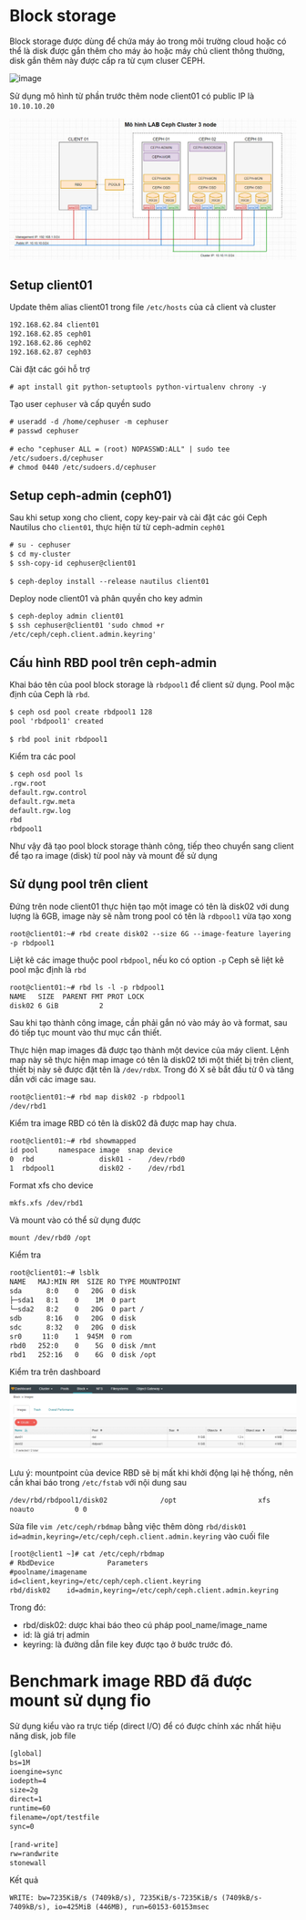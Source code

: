 # Block storage
Block storage được dùng để chứa máy ảo trong môi trường cloud hoặc có thể là disk được gắn thêm cho máy ảo hoặc máy chủ client thông thường, disk gắn thêm này được cấp ra từ cụm cluser CEPH.

![image](https://user-images.githubusercontent.com/83684068/128485927-980c308b-dc16-4d77-9c9c-e4005937507e.png)

Sử dụng mô hình từ phần trước thêm node client01 có public IP là `10.10.10.20`

![image](https://github.com/huynp1999/huynp/blob/master/pic/storage/nau/ceph9.PNG)

## Setup client01
Update thêm alias client01 trong file `/etc/hosts` của cả client và cluster

    192.168.62.84 client01
    192.168.62.85 ceph01
    192.168.62.86 ceph02
    192.168.62.87 ceph03

Cài đặt các gói hỗ trợ

    # apt install git python-setuptools python-virtualenv chrony -y
    
Tạo user `cephuser` và cấp quyền sudo

    # useradd -d /home/cephuser -m cephuser
    # passwd cephuser

    # echo "cephuser ALL = (root) NOPASSWD:ALL" | sudo tee /etc/sudoers.d/cephuser
    # chmod 0440 /etc/sudoers.d/cephuser
    
## Setup ceph-admin (ceph01)
Sau khi setup xong cho client, copy key-pair và cài đặt các gói Ceph Nautilus cho `client01`, thực hiện từ từ ceph-admin `ceph01`

    # su - cephuser
    $ cd my-cluster
    $ ssh-copy-id cephuser@client01
    
    $ ceph-deploy install --release nautilus client01

Deploy node client01 và phân quyền cho key admin

    $ ceph-deploy admin client01
    $ ssh cephuser@client01 'sudo chmod +r /etc/ceph/ceph.client.admin.keyring'
    
## Cấu hình RBD pool trên ceph-admin
Khai báo tên của pool block storage là `rbdpool1` để client sử dụng. Pool mặc định của Ceph là `rbd`.
    
    $ ceph osd pool create rbdpool1 128
    pool 'rbdpool1' created
    
    $ rbd pool init rbdpool1

Kiểm tra các pool

    $ ceph osd pool ls
    .rgw.root
    default.rgw.control
    default.rgw.meta
    default.rgw.log
    rbd
    rbdpool1

Như vậy đã tạo pool block storage thành công, tiếp theo chuyển sang client để tạo ra image (disk) từ pool này và mount để sử dụng

## Sử dụng pool trên client
Đứng trên node client01 thực hiện tạo một image có tên là disk02 với dung lượng là 6GB, image này sẽ nằm trong pool có tên là `rdbpool1` vừa tạo xong

    root@client01:~# rbd create disk02 --size 6G --image-feature layering -p rbdpool1
    
Liệt kê các image thuộc pool `rbdpool`, nếu ko có option `-p` Ceph sẽ liệt kê pool mặc định là `rbd`

    root@client01:~# rbd ls -l -p rbdpool1
    NAME   SIZE  PARENT FMT PROT LOCK
    disk02 6 GiB          2

Sau khi tạo thành công image, cần phải gắn nó vào máy ảo và format, sau đó tiếp tục mount vào thư mục cần thiết.

Thực hiện map images đã được tạo thành một device của máy client.
Lệnh map này sẽ thực hiện map image có tên là disk02 tới một thiết bị trên client, thiết bị này sẽ được đặt tên là `/dev/rdbX`. Trong đó X sẽ bắt đầu từ 0 và tăng dần với các image sau.

    root@client01:~# rbd map disk02 -p rbdpool1
    /dev/rbd1

Kiểm tra image RBD có tên là disk02 đã được map hay chưa.

    root@client01:~# rbd showmapped
    id pool     namespace image  snap device
    0  rbd                disk01 -    /dev/rbd0
    1  rbdpool1           disk02 -    /dev/rbd1

Format xfs cho device

    mkfs.xfs /dev/rbd1
    
 Và mount vào có thể sử dụng được
 
    mount /dev/rbd0 /opt
    
 Kiểm tra
 
    root@client01:~# lsblk
    NAME   MAJ:MIN RM  SIZE RO TYPE MOUNTPOINT
    sda      8:0    0   20G  0 disk
    ├─sda1   8:1    0    1M  0 part
    └─sda2   8:2    0   20G  0 part /
    sdb      8:16   0   20G  0 disk
    sdc      8:32   0   20G  0 disk
    sr0     11:0    1  945M  0 rom
    rbd0   252:0    0    5G  0 disk /mnt
    rbd1   252:16   0    6G  0 disk /opt

Kiểm tra trên dashboard

![image](https://github.com/huynp1999/huynp/blob/master/pic/storage/nau/ceph8.PNG)

Lưu ý: mountpoint của device RBD sẽ bị mất khi khởi động lại hệ thống, nên cần khai báo trong `/etc/fstab` với nội dung sau

    /dev/rbd/rbdpool1/disk02             /opt                    xfs     noauto          0 0

Sửa file `vim /etc/ceph/rbdmap` bằng việc thêm dòng `rbd/disk01 id=admin,keyring=/etc/ceph/ceph.client.admin.keyring` vào cuối file

    [root@client1 ~]# cat /etc/ceph/rbdmap
    # RbdDevice             Parameters
    #poolname/imagename     id=client,keyring=/etc/ceph/ceph.client.keyring
    rbd/disk02    id=admin,keyring=/etc/ceph/ceph.client.admin.keyring

Trong đó:
- rbd/disk02: dược khai báo theo cú pháp pool_name/image_name
- id: là giá trị admin
- keyring: là đường dẫn file key được tạo ở bước trước đó.

# Benchmark image RBD đã được mount sử dụng fio
Sử dụng kiểu vào ra trực tiếp (direct I/O) để có được chính xác nhất hiệu năng disk, job file

    [global]
    bs=1M
    ioengine=sync
    iodepth=4
    size=2g
    direct=1
    runtime=60
    filename=/opt/testfile
    sync=0

    [rand-write]
    rw=randwrite
    stonewall

Kết quả

    WRITE: bw=7235KiB/s (7409kB/s), 7235KiB/s-7235KiB/s (7409kB/s-7409kB/s), io=425MiB (446MB), run=60153-60153msec
    
    

    

